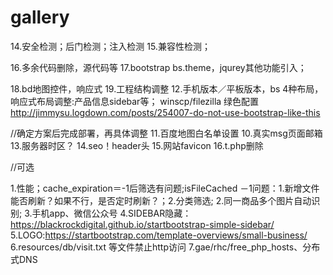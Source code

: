 # gallery


14.安全检测；后门检测；注入检测
15.兼容性检测；

16.多余代码删除，源代码等
17.bootstrap bs.theme，jqurey其他功能引入；

18.bd地图控件，响应式
19.工程结构调整
12.手机版本／平板版本，bs 4种布局，响应式布局调整:产品信息sidebar等；
winscp/filezilla 绿色配置
http://jimmysu.logdown.com/posts/254007-do-not-use-bootstrap-like-this




//确定方案后完成部署，再具体调整
11.百度地图白名单设置
10.真实msg页面邮箱
13.服务器时区？
14.seo！header头
15.网站favicon
16.t.php删除


//可选

1.性能；cache_expiration＝-1后筛选有问题;isFileCached
    －1问题：1.新增文件能否刷新？如果不行，是否定时刷新？；2.分类筛选;
2.同一商品多个图片自动识别;
3.手机app、微信公众号
4.SIDEBAR隐藏：https://blackrockdigital.github.io/startbootstrap-simple-sidebar/
5.LOGO:https://startbootstrap.com/template-overviews/small-business/
6.resources/db/visit.txt 等文件禁止http访问
7.gae/rhc/free_php_hosts、分布式DNS




